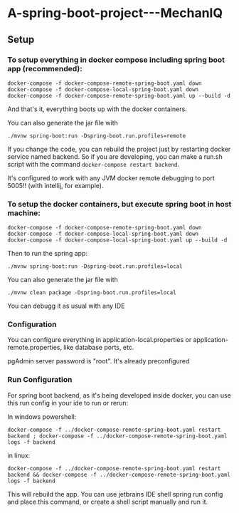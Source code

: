 # A-spring-boot-project---MechanIQ

## Setup

### To setup everything in docker compose including spring boot app (recommended):
```
docker-compose -f docker-compose-remote-spring-boot.yaml down
docker-compose -f docker-compose-local-spring-boot.yaml down
docker-compose -f docker-compose-remote-spring-boot.yaml up --build -d
```

And that's it, everything boots up with the docker containers. 


You can also generate the jar file with
```
./mvnw spring-boot:run -Dspring-boot.run.profiles=remote
```

If you change the code, you can rebuild the project just by restarting docker service
named backend. So if you are developing, you can make a run.sh script with the command
`docker-compose restart backend`.

It's configured to work with any JVM docker remote debugging to port 5005!!
(with intellij, for example).


### To setup the docker containers, but execute spring boot in host machine:
```
docker-compose -f docker-compose-remote-spring-boot.yaml down
docker-compose -f docker-compose-local-spring-boot.yaml down
docker-compose -f docker-compose-local-spring-boot.yaml up --build -d
```

Then to run the spring app:
```
./mvnw spring-boot:run -Dspring-boot.run.profiles=local
```

You can also generate the jar file with
```
./mvnw clean package -Dspring-boot.run.profiles=local
```

You can debugg it as usual with any IDE

### Configuration
You can configure everything in application-local.properties or application-remote.properties,
like database ports, etc.

pgAdmin server password is "root". It's already preconfigured

### Run Configuration
For spring boot backend, as it's being developed inside docker, you can use this run config in your ide
to run or rerun:

In windows powershell:
```
docker-compose -f ../docker-compose-remote-spring-boot.yaml restart backend ; docker-compose -f ../docker-compose-remote-spring-boot.yaml logs -f backend
```

in linux:
```
docker-compose -f ../docker-compose-remote-spring-boot.yaml restart backend && docker-compose -f ../docker-compose-remote-spring-boot.yaml logs -f backend
```
This will rebuild the app. You can use jetbrains IDE shell spring run config and place this command, or create a shell script manually and run it.